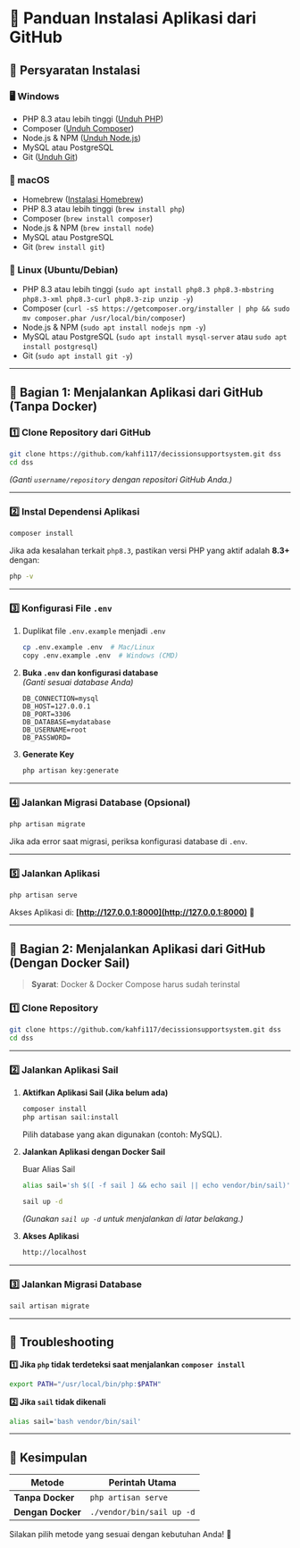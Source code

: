 # 🚀 Panduan Instalasi Aplikasi dari GitHub

## 📌 Persyaratan Instalasi
### 🖥 Windows
- PHP 8.3 atau lebih tinggi ([Unduh PHP](https://windows.php.net/download/))
- Composer ([Unduh Composer](https://getcomposer.org/))
- Node.js & NPM ([Unduh Node.js](https://nodejs.org/))
- MySQL atau PostgreSQL
- Git ([Unduh Git](https://git-scm.com/downloads))

### 🍏 macOS
- Homebrew ([Instalasi Homebrew](https://brew.sh/))
- PHP 8.3 atau lebih tinggi (`brew install php`)
- Composer (`brew install composer`)
- Node.js & NPM (`brew install node`)
- MySQL atau PostgreSQL
- Git (`brew install git`)

### 🐧 Linux (Ubuntu/Debian)
- PHP 8.3 atau lebih tinggi (`sudo apt install php8.3 php8.3-mbstring php8.3-xml php8.3-curl php8.3-zip unzip -y`)
- Composer (`curl -sS https://getcomposer.org/installer | php && sudo mv composer.phar /usr/local/bin/composer`)
- Node.js & NPM (`sudo apt install nodejs npm -y`)
- MySQL atau PostgreSQL (`sudo apt install mysql-server` atau `sudo apt install postgresql`)
- Git (`sudo apt install git -y`)

---

## 📌 Bagian 1: Menjalankan Aplikasi dari GitHub (Tanpa Docker)

### 1️⃣ Clone Repository dari GitHub
```sh
git clone https://github.com/kahfi117/decissionsupportsystem.git dss
cd dss
```
*(Ganti `username/repository` dengan repositori GitHub Anda.)*

---

### 2️⃣ Instal Dependensi Aplikasi
```sh
composer install
```

Jika ada kesalahan terkait `php8.3`, pastikan versi PHP yang aktif adalah **8.3+** dengan:
```sh
php -v
```

---

### 3️⃣ Konfigurasi File `.env`
1. Duplikat file `.env.example` menjadi `.env`
   ```sh
   cp .env.example .env  # Mac/Linux
   copy .env.example .env  # Windows (CMD)
   ```
2. **Buka `.env` dan konfigurasi database**  
   *(Ganti sesuai database Anda)*
   ```env
   DB_CONNECTION=mysql
   DB_HOST=127.0.0.1
   DB_PORT=3306
   DB_DATABASE=mydatabase
   DB_USERNAME=root
   DB_PASSWORD=
   ```
3. **Generate Key**
   ```sh
   php artisan key:generate
   ```

---

### 4️⃣ Jalankan Migrasi Database (Opsional)
```sh
php artisan migrate
```
Jika ada error saat migrasi, periksa konfigurasi database di `.env`.

---

### 5️⃣ Jalankan Aplikasi
```sh
php artisan serve
```
Akses Aplikasi di: **[http://127.0.0.1:8000](http://127.0.0.1:8000)** 🚀

---

## 📌 Bagian 2: Menjalankan Aplikasi dari GitHub (Dengan Docker Sail)
> **Syarat**: Docker & Docker Compose harus sudah terinstal

### 1️⃣ Clone Repository
```sh
git clone https://github.com/kahfi117/decissionsupportsystem.git dss
cd dss
```

---

### 2️⃣ Jalankan Aplikasi Sail
1. **Aktifkan Aplikasi Sail (Jika belum ada)**
   ```sh
   composer install
   php artisan sail:install
   ```
   Pilih database yang akan digunakan (contoh: MySQL).

2. **Jalankan Aplikasi dengan Docker Sail**

   Buar Alias Sail
   ```sh
   alias sail='sh $([ -f sail ] && echo sail || echo vendor/bin/sail)'
   ```
   ```sh
   sail up -d
   ```
   *(Gunakan `sail up -d` untuk menjalankan di latar belakang.)*

4. **Akses Aplikasi**
   ```sh
   http://localhost
   ```

---

### 3️⃣ Jalankan Migrasi Database
```sh
sail artisan migrate
```

---

## 📌 Troubleshooting

**1️⃣ Jika `php` tidak terdeteksi saat menjalankan `composer install`**
```sh
export PATH="/usr/local/bin/php:$PATH"
```

**2️⃣ Jika `sail` tidak dikenali**
```sh
alias sail='bash vendor/bin/sail'
```

---

## 📌 Kesimpulan
| Metode | Perintah Utama |
|--------|---------------|
| **Tanpa Docker** | `php artisan serve` |
| **Dengan Docker** | `./vendor/bin/sail up -d` |

Silakan pilih metode yang sesuai dengan kebutuhan Anda! 🚀

